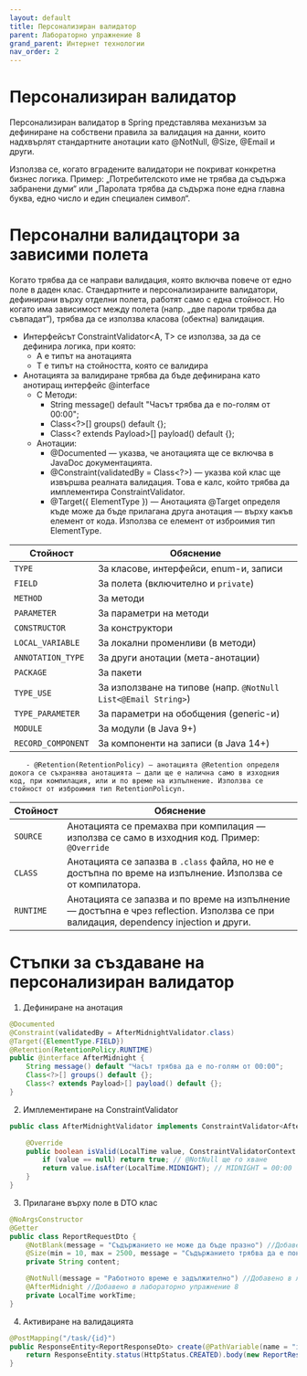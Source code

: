 ```yaml
---
layout: default
title: Персонализиран валидатор
parent: Лабораторно упражнение 8
grand_parent: Интернет технологии
nav_order: 2
---
```


# Персонализиран валидатор

Персонализиран валидатор в Spring представлява механизъм за дефиниране на собствени правила за валидация на данни, които надхвърлят стандартните анотации като @NotNull, @Size, @Email и други.

Използва се, когато вградените валидатори не покриват конкретна бизнес логика. Пример: „Потребителското име не трябва да съдържа забранени думи“ или „Паролата трябва да съдържа поне една главна буква, едно число и един специален символ“.

# Персонални валидацтори за зависими полета

 Когато трябва да се направи валидация, която включва повече от едно поле в даден клас. Стандартните и персонализираните валидатори, дефинирани върху отделни полета, работят само с една стойност. Но когато има зависимост между полета (напр. „две пароли трябва да съвпадат“), трябва да се използва класова (обектна) валидация.

- Интерфейсът ConstraintValidator<A, T> се използва, за да се дефинира логика, при която:
    - A е типът на анотацията
    - T е типът на стойността, която се валидира
- Анотацията за валидиране трябва да бъде дефинирана като анотиращ интерфейс @interface 
    - С Методи:
        - String message() default "Часът трябва да е по-голям от 00:00";
        - Class<?>[] groups() default {};
        - Class<? extends Payload>[] payload() default {};
    - Анотации:
        - @Documented — указва, че анотацията ще се включва в JavaDoc документацията.
        - @Constraint(validatedBy = Class<?>) — указва кой клас ще извършва реалната валидация. Tова е калс, който трябва да имплементира ConstraintValidator.
        - @Target({ ElementType }) — Анотацията @Target определя къде може да бъде прилагана друга анотация — върху какъв елемент от кода. Използва се елемент от изброимия тип ElementType.


| Стойност| Обяснение|
|---|---|
| `TYPE`| За класове, интерфейси, еnum-и, записи|
| `FIELD`| За полета (включително и `private`)|
| `METHOD`| За методи|
| `PARAMETER`| За параметри на методи|
| `CONSTRUCTOR`| За конструктори|
| `LOCAL_VARIABLE`| За локални променливи (в методи)|
| `ANNOTATION_TYPE`| За други анотации (мета-анотации)|
| `PACKAGE`| За пакети|
| `TYPE_USE`| За използване на типове (напр. `@NotNull List<@Email String>`)|
| `TYPE_PARAMETER`| За параметри на обобщения (generic-и)|
| `MODULE`| За модули (в Java 9+)|
| `RECORD_COMPONENT`| За компоненти на записи (в Java 14+)|

        - @Retention(RetentionPolicy) — анотацията @Retention определя докога се съхранява анотацията — дали ще е налична само в изходния код, при компилация, или и по време на изпълнение. Използва се стойност от изброимия тип RetentionPolicyn.

| Стойност| Обяснение|
|---|---|
| `SOURCE`| Анотацията се премахва при компилация — използва се само в изходния код. Пример: `@Override`|
| `CLASS`| Анотацията се запазва в `.class` файла, но не е достъпна по време на изпълнение. Използва се от компилатора.|
| `RUNTIME`| Анотацията се запазва и по време на изпълнение — достъпна е чрез reflection. Използва се при валидация, dependency injection и други.|


# Стъпки за създаване на персонализиран валидатор

1. Дефиниране на анотация

```java
@Documented
@Constraint(validatedBy = AfterMidnightValidator.class)
@Target({ElementType.FIELD})
@Retention(RetentionPolicy.RUNTIME)
public @interface AfterMidnight {
    String message() default "Часът трябва да е по-голям от 00:00";
    Class<?>[] groups() default {};
    Class<? extends Payload>[] payload() default {};
}
```

2. Имплементиране на ConstraintValidator

```java
public class AfterMidnightValidator implements ConstraintValidator<AfterMidnight, LocalTime> {

    @Override
    public boolean isValid(LocalTime value, ConstraintValidatorContext context) {
        if (value == null) return true; // @NotNull ще го хване
        return value.isAfter(LocalTime.MIDNIGHT); // MIDNIGHT = 00:00
    }
}
```

3. Прилагане върху поле в DTO клас

```java
@NoArgsConstructor
@Getter
public class ReportRequestDto {
    @NotBlank(message = "Съдържанието не може да бъде празно") //Добавено в лабораторно упражнение 8
    @Size(min = 10, max = 2500, message = "Съдържанието трябва да е поне 10 символа и да не е повече от 2500") //Добавено в лабораторно упражнение 8
    private String content;

    @NotNull(message = "Работното време е задължително") //Добавено в лабораторно упражнение 8
    @AfterMidnight //Добавено в лабораторно упражнение 8
    private LocalTime workTime;
}
```

4. Активиране на валидацията

```java
@PostMapping("/task/{id}")
public ResponseEntity<ReportResponseDto> create(@PathVariable(name = "id") long taskId, @Valid @RequestBody ReportRequestDto dto) {
    return ResponseEntity.status(HttpStatus.CREATED).body(new ReportResponseDto());
}
```




